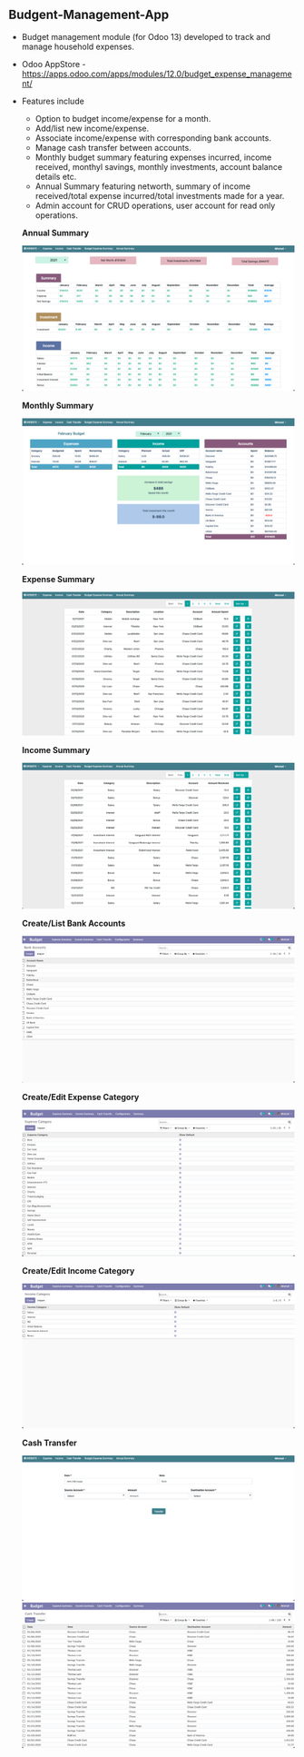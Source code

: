 ## **Budgent-Management-App**
 - Budget management module (for Odoo 13) developed to track and manage household expenses. 
 - Odoo AppStore - https://apps.odoo.com/apps/modules/12.0/budget_expense_management/
 - Features include 
    - Option to budget income/expense for a month. 
    - Add/list new income/expense. 
    - Associate income/expense with corresponding bank accounts. 
    - Manage cash transfer between accounts.
    - Monthly budget summary featuring expenses incurred, income received, monthyl savings, monthly investments, account balance details etc.
    - Annual Summary featuring networth, summary of income received/total expense incurred/total investments made for a year. 
    - Admin account for CRUD operations, user account for read only operations. 
    
    **Annual Summary**
    
    ![Annual Summary](https://github.com/minupjames/budget_expense_management/blob/master/budget_expense_management/screenshots/Annual%20Summary.png)
    
    **Monthly Summary**
    
    ![Monthly Summary](https://github.com/minupjames/budget_expense_management/blob/master/budget_expense_management/screenshots/MonthlySummary.png)
    
    **Expense Summary**
    
    ![Expense Summary](https://github.com/minupjames/budget_expense_management/blob/master/budget_expense_management/screenshots/ExpenseSummary.png)
    
    **Income Summary**
    
    ![Income Summary](https://github.com/minupjames/budget_expense_management/blob/master/budget_expense_management/screenshots/IncomeSummary.png)
    
    **Create/List Bank Accounts**
    
    ![Bank Accounts](https://github.com/minupjames/budget_expense_management/blob/master/budget_expense_management/screenshots/BankAccount.png)
    
    **Create/Edit Expense Category**
    
    ![Expense Category](https://github.com/minupjames/budget_expense_management/blob/master/budget_expense_management/screenshots/ExpenseCategory.png)
    
    **Create/Edit Income Category**
    
    ![Income category](https://github.com/minupjames/budget_expense_management/blob/master/budget_expense_management/screenshots/Incomecategory.png)
    
    **Cash Transfer**
    
    ![Cash Transfer](https://github.com/minupjames/budget_expense_management/blob/master/budget_expense_management/screenshots/CashTransfer.png)
    ![Cash Transfer Backend](https://github.com/minupjames/budget_expense_management/blob/master/budget_expense_management/screenshots/CashTransferBacked.png)
    
    
